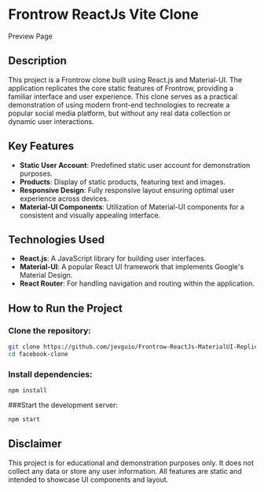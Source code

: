 # Frontrow ReactJs Vite Clone
<a   onclick="window.open('https://jevguio.github.io/Frontrow-ReactJs-MaterialUI-Replica/','_blank'); return false;">Preview Page</a>





## Description

This project is a Frontrow clone built using React.js and Material-UI. The application replicates the core static features of Frontrow, providing a familiar interface and user experience. This clone serves as a practical demonstration of using modern front-end technologies to recreate a popular social media platform, but without any real data collection or dynamic user interactions.

## Key Features

- **Static User Account**: Predefined static user account for demonstration purposes.
- **Products**: Display of static products, featuring text and images.   
- **Responsive Design**: Fully responsive layout ensuring optimal user experience across devices.
- **Material-UI Components**: Utilization of Material-UI components for a consistent and visually appealing interface.

## Technologies Used

- **React.js**: A JavaScript library for building user interfaces.
- **Material-UI**: A popular React UI framework that implements Google's Material Design.
- **React Router**: For handling navigation and routing within the application.

## How to Run the Project

### Clone the repository:

```bash
git clone https://github.com/jevguio/Frontrow-ReactJs-MaterialUI-Replica.git
cd facebook-clone
```
### Install dependencies:
```
npm install

```
###Start the development server:
```bash
npm start
``` 
## Disclaimer
This project is for educational and demonstration purposes only. It does not collect any data or store any user information. All features are static and intended to showcase UI components and layout.
